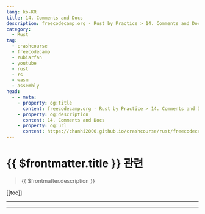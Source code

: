 ```yaml
---
lang: ko-KR
title: 14. Comments and Docs
description: freecodecamp.org - Rust by Practice > 14. Comments and Docs
category: 
  - Rust
tag: 
  - crashcourse
  - freecodecamp
  - zubiarfan
  - youtube
  - rust
  - rs
  - wasm
  - assembly
head:
  - - meta:
    - property: og:title
      content: freecodecamp.org - Rust by Practice > 14. Comments and Docs
    - property: og:description
      content: 14. Comments and Docs
    - property: og:url
      content: https://chanhi2000.github.io/crashcourse/rust/freecodecamp-rust-by-practice/14.html
---
```


# {{ $frontmatter.title }} 관련

> {{ $frontmatter.description }}

[[toc]]

---

---

<TagLinks />